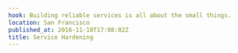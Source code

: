 ```yaml
---
hook: Building reliable services is all about the small things.
location: San Francisco
published_at: 2016-11-18T17:08:02Z
title: Service Hardening
---
```


